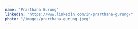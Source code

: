 ```yaml
---
name: "Prarthana Gurung"
linkedIn: "https://www.linkedin.com/in/prarthana-gurung/"
photo: "/images/prarthana-gurung.jpeg"
---
```

